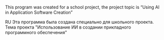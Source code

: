 This program was created for a school project, the project topic is “Using AI in Application Software Creation”

RU
Эта программа была создана специально для школьного проекта. Тема проекта "Использование ИИ в создании прикладного программного обеспечения"
